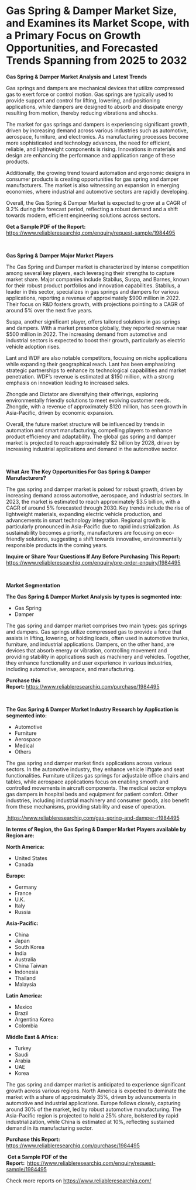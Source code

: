 <p><h1>Gas Spring & Damper Market Size, and Examines its Market Scope, with a Primary Focus on Growth Opportunities, and Forecasted Trends Spanning from 2025 to 2032</h1></p><p><strong>Gas Spring & Damper Market Analysis and Latest Trends</strong></p>
<p><p>Gas springs and dampers are mechanical devices that utilize compressed gas to exert force or control motion. Gas springs are typically used to provide support and control for lifting, lowering, and positioning applications, while dampers are designed to absorb and dissipate energy resulting from motion, thereby reducing vibrations and shocks.</p><p>The market for gas springs and dampers is experiencing significant growth, driven by increasing demand across various industries such as automotive, aerospace, furniture, and electronics. As manufacturing processes become more sophisticated and technology advances, the need for efficient, reliable, and lightweight components is rising. Innovations in materials and design are enhancing the performance and application range of these products.</p><p>Additionally, the growing trend toward automation and ergonomic designs in consumer products is creating opportunities for gas spring and damper manufacturers. The market is also witnessing an expansion in emerging economies, where industrial and automotive sectors are rapidly developing.</p><p>Overall, the Gas Spring & Damper Market is expected to grow at a CAGR of 9.2% during the forecast period, reflecting a robust demand and a shift towards modern, efficient engineering solutions across sectors.</p></p>
<p><strong>Get a Sample PDF of the Report:&nbsp;</strong> <a href="https://www.reliableresearchiq.com/enquiry/request-sample/1984495?utm_campaign=3058&utm_medium=2&utm_source=Github&utm_content=ia&utm_term=03042025&utm_id=gas-spring-damper">https://www.reliableresearchiq.com/enquiry/request-sample/1984495</a></p>
<p>&nbsp;</p>
<p><strong>Gas Spring & Damper Major Market Players</strong></p>
<p><p>The Gas Spring and Damper market is characterized by intense competition among several key players, each leveraging their strengths to capture market share. Major companies include Stabilus, Suspa, and Barnes, known for their robust product portfolios and innovation capabilities. Stabilus, a leader in this sector, specializes in gas springs and dampers for various applications, reporting a revenue of approximately $900 million in 2022. Their focus on R&D fosters growth, with projections pointing to a CAGR of around 5% over the next five years.</p><p>Suspa, another significant player, offers tailored solutions in gas springs and dampers. With a market presence globally, they reported revenue near $500 million in 2022. The increasing demand from automotive and industrial sectors is expected to boost their growth, particularly as electric vehicle adoption rises.</p><p>Lant and WDF are also notable competitors, focusing on niche applications while expanding their geographical reach. Lant has been emphasizing strategic partnerships to enhance its technological capabilities and market penetration. WDF’s revenue is estimated at $150 million, with a strong emphasis on innovation leading to increased sales.</p><p>Zhongde and Dictator are diversifying their offerings, exploring environmentally friendly solutions to meet evolving customer needs. Zhongde, with a revenue of approximately $120 million, has seen growth in Asia-Pacific, driven by economic expansion.</p><p>Overall, the future market structure will be influenced by trends in automation and smart manufacturing, compelling players to enhance product efficiency and adaptability. The global gas spring and damper market is projected to reach approximately $2 billion by 2028, driven by increasing industrial applications and demand in the automotive sector.</p></p>
<p>&nbsp;</p>
<p><strong>What Are The Key Opportunities For Gas Spring & Damper Manufacturers?</strong></p>
<p><p>The gas spring and damper market is poised for robust growth, driven by increasing demand across automotive, aerospace, and industrial sectors. In 2023, the market is estimated to reach approximately $3.5 billion, with a CAGR of around 5% forecasted through 2030. Key trends include the rise of lightweight materials, expanding electric vehicle production, and advancements in smart technology integration. Regional growth is particularly pronounced in Asia-Pacific due to rapid industrialization. As sustainability becomes a priority, manufacturers are focusing on eco-friendly solutions, suggesting a shift towards innovative, environmentally responsible products in the coming years.</p></p>
<p><strong>Inquire or Share Your Questions If Any Before Purchasing This Report:</strong> <a href="https://www.reliableresearchiq.com/enquiry/pre-order-enquiry/1984495?utm_campaign=3058&utm_medium=2&utm_source=Github&utm_content=ia&utm_term=03042025&utm_id=gas-spring-damper">https://www.reliableresearchiq.com/enquiry/pre-order-enquiry/1984495</a></p>
<p>&nbsp;</p>
<p><strong>Market Segmentation</strong></p>
<p><strong>The Gas Spring & Damper Market Analysis by types is segmented into:</strong></p>
<p><ul><li>Gas Spring</li><li>Damper</li></ul></p>
<p><p>The gas spring and damper market comprises two main types: gas springs and dampers. Gas springs utilize compressed gas to provide a force that assists in lifting, lowering, or holding loads, often used in automotive trunks, furniture, and industrial applications. Dampers, on the other hand, are devices that absorb energy or vibration, controlling movement and providing stability in applications such as machinery and vehicles. Together, they enhance functionality and user experience in various industries, including automotive, aerospace, and manufacturing.</p></p>
<p><strong>Purchase this Report:&nbsp;</strong><a href="https://www.reliableresearchiq.com/purchase/1984495?utm_campaign=3058&utm_medium=2&utm_source=Github&utm_content=ia&utm_term=03042025&utm_id=gas-spring-damper">https://www.reliableresearchiq.com/purchase/1984495</a></p>
<p>&nbsp;</p>
<p><strong>The Gas Spring & Damper Market Industry Research by Application is segmented into:</strong></p>
<p><ul><li>Automotive</li><li>Furniture</li><li>Aerospace</li><li>Medical</li><li>Others</li></ul></p>
<p><p>The gas spring and damper market finds applications across various sectors. In the automotive industry, they enhance vehicle liftgate and seat functionalities. Furniture utilizes gas springs for adjustable office chairs and tables, while aerospace applications focus on enabling smooth and controlled movements in aircraft components. The medical sector employs gas dampers in hospital beds and equipment for patient comfort. Other industries, including industrial machinery and consumer goods, also benefit from these mechanisms, providing stability and ease of operation.</p></p>
<p><a href="https://www.reliableresearchiq.com/gas-spring-and-damper-r1984495?utm_campaign=3058&utm_medium=2&utm_source=Github&utm_content=ia&utm_term=03042025&utm_id=gas-spring-damper">&nbsp;https://www.reliableresearchiq.com/gas-spring-and-damper-r1984495</a></p>
<p><strong>In terms of Region, the Gas Spring & Damper Market Players available by Region are:</strong></p>
<p>
    <p> <strong> North America: </strong>
        <ul>
            <li>United States</li>
            <li>Canada</li>
        </ul>
        </p> 
    <p> <strong> Europe: </strong>
        <ul>
            <li>Germany</li>
            <li>France</li>
            <li>U.K.</li>
            <li>Italy</li>
            <li>Russia</li>
        </ul>
        </p> 
    <p> <strong> Asia-Pacific: </strong>
        <ul>
            <li>China</li>
            <li>Japan</li>
            <li>South Korea</li>
            <li>India</li>
            <li>Australia</li>
            <li>China Taiwan</li>
            <li>Indonesia</li>
            <li>Thailand</li>
            <li>Malaysia</li>
        </ul>
        </p> 
    <p> <strong> Latin America: </strong>
        <ul>
            <li>Mexico</li>
            <li>Brazil</li>
            <li>Argentina Korea</li>
            <li>Colombia</li>
        </ul>
        </p> 
    <p> <strong> Middle East & Africa: </strong>
        <ul>
            <li>Turkey</li>
            <li>Saudi</li>
            <li>Arabia</li>
            <li>UAE</li>
            <li>Korea</li>
        </ul>
    </p>
    </p>
<p><p>The gas spring and damper market is anticipated to experience significant growth across various regions. North America is expected to dominate the market with a share of approximately 35%, driven by advancements in automotive and industrial applications. Europe follows closely, capturing around 30% of the market, led by robust automotive manufacturing. The Asia-Pacific region is projected to hold a 25% share, bolstered by rapid industrialization, while China is estimated at 10%, reflecting sustained demand in its manufacturing sector.</p></p>
<p><strong>Purchase this Report: </strong><a href="https://www.reliableresearchiq.com/purchase/1984495?utm_campaign=3058&utm_medium=2&utm_source=Github&utm_content=ia&utm_term=03042025&utm_id=gas-spring-damper">https://www.reliableresearchiq.com/purchase/1984495</a></p>
<p>&nbsp;<strong>Get a Sample PDF of the Report:&nbsp;&nbsp;</strong><a href="https://www.reliableresearchiq.com/enquiry/request-sample/1984495?utm_campaign=3058&utm_medium=2&utm_source=Github&utm_content=ia&utm_term=03042025&utm_id=gas-spring-damper">https://www.reliableresearchiq.com/enquiry/request-sample/1984495</a></p>
<p><strong></strong></p>
<p>Check more reports on <a href="https://www.reliableresearchiq.com/?utm_campaign=3058&utm_medium=2&utm_source=Github&utm_content=ia&utm_term=03042025&utm_id=gas-spring-damper">https://www.reliableresearchiq.com/</a></p>